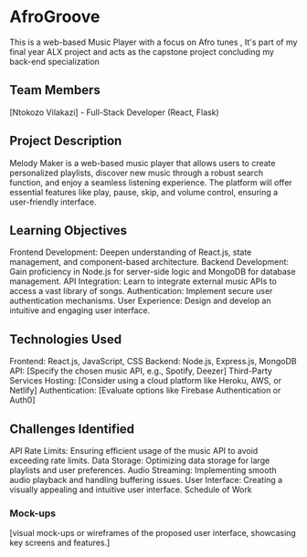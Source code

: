 # AfroGroove
This is a web-based Music Player with a focus on Afro tunes , It's part of my final year ALX project and acts as the capstone project concluding my back-end specialization

## Team Members
[Ntokozo Vilakazi] - Full-Stack Developer (React, Flask)

## Project Description
Melody Maker is a web-based music player that allows users to create personalized playlists, discover new music through a robust search function, and enjoy a seamless listening experience. The platform will offer essential features like play, pause, skip, and volume control, ensuring a user-friendly interface.

## Learning Objectives
Frontend Development: Deepen understanding of React.js, state management, and component-based architecture.
Backend Development: Gain proficiency in Node.js for server-side logic and MongoDB for database management.
API Integration: Learn to integrate external music APIs to access a vast library of songs.
Authentication: Implement secure user authentication mechanisms.
User Experience: Design and develop an intuitive and engaging user interface.

## Technologies Used
Frontend: React.js, JavaScript, CSS
Backend: Node.js, Express.js, MongoDB
API: [Specify the chosen music API, e.g., Spotify, Deezer]
Third-Party Services
Hosting: [Consider using a cloud platform like Heroku, AWS, or Netlify]
Authentication: [Evaluate options like Firebase Authentication or Auth0]

## Challenges Identified
API Rate Limits: Ensuring efficient usage of the music API to avoid exceeding rate limits.
Data Storage: Optimizing data storage for large playlists and user preferences.
Audio Streaming: Implementing smooth audio playback and handling buffering issues.
User Interface: Creating a visually appealing and intuitive user interface.
Schedule of Work


### Mock-ups
[visual mock-ups or wireframes of the proposed user interface, showcasing key screens and features.]
